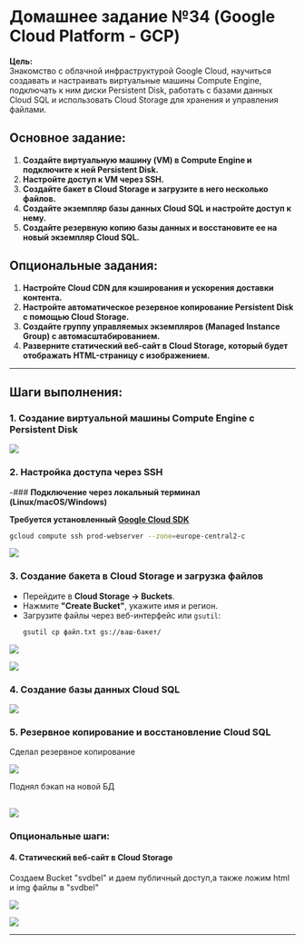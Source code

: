 # **Домашнее задание №34 (Google Cloud Platform - GCP)**  

**Цель:**  
Знакомство с облачной инфраструктурой Google Cloud, научиться создавать и настраивать виртуальные машины Compute Engine, подключать к ним диски Persistent Disk, работать с базами данных Cloud SQL и использовать Cloud Storage для хранения и управления файлами.  
## **Основное задание:**  
1. **Создайте виртуальную машину (VM) в Compute Engine и подключите к ней Persistent Disk.**  
2. **Настройте доступ к VM через SSH.**  
3. **Создайте бакет в Cloud Storage и загрузите в него несколько файлов.**  
4. **Создайте экземпляр базы данных Cloud SQL и настройте доступ к нему.**  
5. **Создайте резервную копию базы данных и восстановите ее на новый экземпляр Cloud SQL.**  

## **Опциональные задания:**  
1. **Настройте Cloud CDN для кэширования и ускорения доставки контента.**  
2. **Настройте автоматическое резервное копирование Persistent Disk с помощью Cloud Storage.**  
3. **Создайте группу управляемых экземпляров (Managed Instance Group) с автомасштабированием.**  
4. **Разверните статический веб-сайт в Cloud Storage, который будет отображать HTML-страницу с изображением.**  

---

## **Шаги выполнения:**  

### **1. Создание виртуальной машины Compute Engine с Persistent Disk**  

![](screenshots/Pasted%20image%2020250716111334.png)

### **2. Настройка доступа через SSH**  
-### **Подключение через локальный терминал (Linux/macOS/Windows)**

**Требуется установленный [Google Cloud SDK](https://cloud.google.com/sdk/docs/install)**

```bash
gcloud compute ssh prod-webserver --zone=europe-central2-c
```

![](screenshots/Pasted%20image%2020250716121344.png)

### **3. Создание бакета в Cloud Storage и загрузка файлов**  
- Перейдите в **Cloud Storage → Buckets**.  
- Нажмите **"Create Bucket"**, укажите имя и регион.  
- Загрузите файлы через веб-интерфейс или `gsutil`:  
  ```bash
  gsutil cp файл.txt gs://ваш-бакет/
  ```

![](screenshots/Pasted%20image%2020250716141835.png)

![](screenshots/Pasted%20image%2020250716141909.png)

### **4. Создание базы данных Cloud SQL**  

![](screenshots/Pasted%20image%2020250716154839.png)

### **5. Резервное копирование и восстановление Cloud SQL**  

Сделал резервное копирование 

![](screenshots/Pasted%20image%2020250716154757.png)

Поднял бэкап на новой БД

![](screenshots/Pasted%20image%2020250716161648.png)
---

### **Опциональные шаги:**  

#### **4. Статический веб-сайт в Cloud Storage** 

 Создаем Bucket "svdbel" и даем публичный доступ,а также ложим html и img файлы
в "svdbel"

![](screenshots/Pasted%20image%2020250716224140.png)

![](screenshots/Pasted%20image%2020250716224731.png)

---
